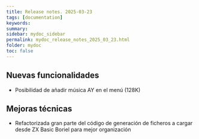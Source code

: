```yaml
---
title: Release notes. 2025-03-23
tags: [documentation]
keywords:
summary: 
sidebar: mydoc_sidebar
permalink: mydoc_release_notes_2025_03_23.html
folder: mydoc
toc: false
---
```


## Nuevas funcionalidades

* Posibilidad de añadir música AY en el menú (128K)

## Mejoras técnicas

* Refactorizada gran parte del código de generación de ficheros a cargar desde ZX Basic Boriel para mejor organización
